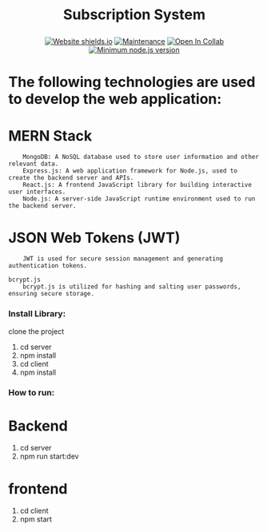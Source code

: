 


  <h1><p align="center"><b><b>Subscription System</b></b>
</p></h1>

<div align="center">

  <a href="">![Website shields.io](https://img.shields.io/website-up-down-green-red/http/shields.io.svg)</a>
  <a href="">![Maintenance](https://img.shields.io/badge/Maintained%3F-yes-green.svg)</a>
  <a href="">![Open In Collab](https://colab.research.google.com/assets/colab-badge.svg)</a>
  <a href="">[![Minimum node.js version](https://badgen.net/npm/node/express)](https://npmjs.com/package/express)</a>
</div>






# The following technologies are used to develop the web application:

#   MERN Stack
        MongoDB: A NoSQL database used to store user information and other relevant data.
        Express.js: A web application framework for Node.js, used to create the backend server and APIs.
        React.js: A frontend JavaScript library for building interactive user interfaces.
        Node.js: A server-side JavaScript runtime environment used to run the backend server.


#    JSON Web Tokens (JWT)
        JWT is used for secure session management and generating authentication tokens.

    bcrypt.js
        bcrypt.js is utilized for hashing and salting user passwords, ensuring secure storage.



### Install Library:

 clone the project 

 1. cd server
 2. npm install
 3. cd client
 4.  npm install

 

### How to  run:

# Backend
1. cd server
2. npm run start:dev

# frontend
1. cd client
2. npm start

